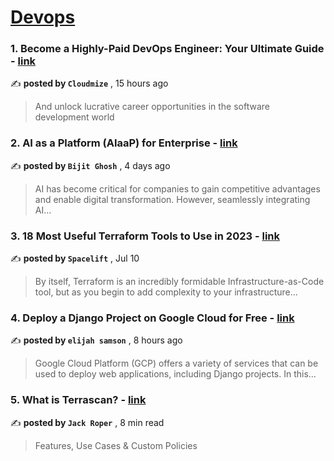 
<h1><a href=https://medium.com/tag/devops/recommended target="_blank" rel="noopener noreferrer">Devops</a></h1>
<h3>1. Become a Highly-Paid DevOps Engineer: Your Ultimate Guide - <a href=https://medium.com/@cloudmize/become-a-highly-paid-devops-engineer-your-ultimate-guide-3542e5c0f616?source=tag_recommended_feed---------0-84----------devops----------c7c755a9_7600_457e_9639_a96949f86cb0------- target="_blank" rel="noopener noreferrer">link</a></h3>

✍️ **posted by `Cloudmize`** <date> , 15 hours ago</date>

<blockquote>And unlock lucrative career opportunities in the software development world</blockquote>

<h3>2. AI as a Platform (AIaaP) for Enterprise - <a href=https://medium.com/@bijit211987/ai-as-a-platform-aiaap-for-enterprise-ae19227ee3a2?source=tag_recommended_feed---------1-107----------devops----------c7c755a9_7600_457e_9639_a96949f86cb0------- target="_blank" rel="noopener noreferrer">link</a></h3>

✍️ **posted by `Bijit Ghosh`** <date> , 4 days ago</date>

<blockquote>AI has become critical for companies to gain competitive advantages and enable digital transformation. However, seamlessly integrating AI…</blockquote>

<h3>3. 18 Most Useful Terraform Tools to Use in 2023 - <a href=https://medium.com/spacelift/18-most-useful-terraform-tools-to-use-in-2023-dabcaa3fb5b1?source=tag_recommended_feed---------2-85----------devops----------c7c755a9_7600_457e_9639_a96949f86cb0------- target="_blank" rel="noopener noreferrer">link</a></h3>

✍️ **posted by `Spacelift`** <date> , Jul 10</date>

<blockquote>By itself, Terraform is an incredibly formidable Infrastructure-as-Code tool, but as you begin to add complexity to your infrastructure…</blockquote>

<h3>4. Deploy a Django Project on Google Cloud for Free - <a href=https://medium.com/@elijahobara/deploy-a-django-project-on-google-cloud-for-free-cc10d36e704d?source=tag_recommended_feed---------3-84----------devops----------c7c755a9_7600_457e_9639_a96949f86cb0------- target="_blank" rel="noopener noreferrer">link</a></h3>

✍️ **posted by `elijah samson`** <date> , 8 hours ago</date>

<blockquote>Google Cloud Platform (GCP) offers a variety of services that can be used to deploy web applications, including Django projects. In this…</blockquote>

<h3>5. What is Terrascan? - <a href=https://medium.com/devops-dev/what-is-terrascan-26d53f2051e6?source=tag_recommended_feed---------4-107----------devops----------c7c755a9_7600_457e_9639_a96949f86cb0------- target="_blank" rel="noopener noreferrer">link</a></h3>

✍️ **posted by `Jack Roper`** <date> , 8 min read</date>

<blockquote>Features, Use Cases & Custom Policies</blockquote>

